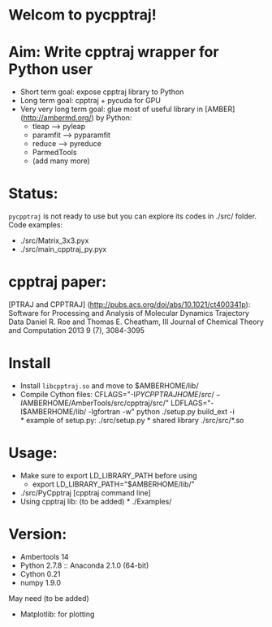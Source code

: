 Welcom to pycpptraj!
====================

Aim: Write cpptraj wrapper for Python user
=========================================
- Short term goal: expose cpptraj library to Python
- Long term goal: cpptraj + pycuda for GPU
- Very very long term goal: glue most of useful library in [AMBER] (http://ambermd.org/) by Python: 
    * tleap --> pyleap
    * paramfit --> pyparamfit
    * reduce --> pyreduce 
    * ParmedTools
    * (add many more)

Status: 
======
`pycpptraj` is not ready to use but you can explore its codes in ./src/ folder.
Code examples:
* ./src/Matrix_3x3.pyx
* ./src/main_cpptraj_py.pyx

cpptraj paper: 
==============
[PTRAJ and CPPTRAJ] (http://pubs.acs.org/doi/abs/10.1021/ct400341p): Software for Processing and Analysis of Molecular Dynamics Trajectory Data
Daniel R. Roe and Thomas E. Cheatham, III
Journal of Chemical Theory and Computation 2013 9 (7), 3084-3095 

Install
=======
- Install `libcpptraj.so` and move to $AMBERHOME/lib/
- Compile Cython files: CFLAGS="-I$PYCPPTRAJHOME/src/ -I$AMBERHOME/AmberTools/src/cpptraj/src/" LDFLAGS="-I$AMBERHOME/lib/ -lgfortran -w" python ./setup.py build_ext -i  
       * example of setup.py: ./src/setup.py
       * shared library ./src/src/*.so

Usage: 
=====
- Make sure to export LD_LIBRARY_PATH before using
    + export LD_LIBRARY_PATH="$AMBERHOME/lib/"
- ./src/PyCpptraj [cpptraj command line] 
- Using cpptraj lib: (to be added)
       * ./Examples/

Version:
=======
* Ambertools 14
* Python 2.7.8 :: Anaconda 2.1.0 (64-bit)
* Cython 0.21
* numpy 1.9.0

May need (to be added)
*  Matplotlib: for plotting
